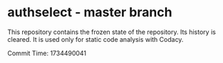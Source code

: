 # authselect - master branch

This repository contains the frozen state of the repository.
Its history is cleared. It is used only for static code
analysis with Codacy.

Commit Time: 1734490041